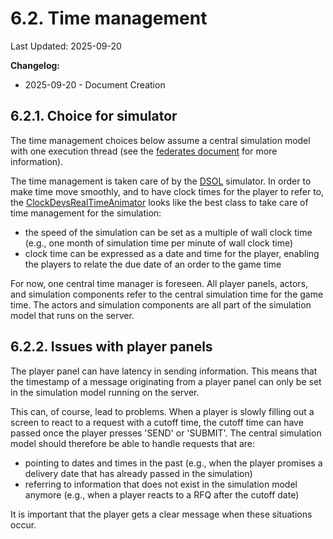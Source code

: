 # 6.2. Time management

Last Updated: 2025-09-20

__Changelog:__
 - 2025-09-20 - Document Creation


## 6.2.1. Choice for simulator

The time management choices below assume a central simulation model with one execution thread (see the [federates document](federates.md) for more information).

The time management is taken care of by the [DSOL](https://github.com/averbraeck/dsol) simulator. In order to make time move smoothly, and to have clock times for the player to refer to, the [ClockDevsRealTimeAnimator](https://github.com/averbraeck/dsol/blob/main/dsol-core/src/main/java/nl/tudelft/simulation/dsol/simulators/clock/ClockDevsRealTimeAnimator.java) looks like the best class to take care of time management for the simulation:

- the speed of the simulation can be set as a multiple of wall clock time (e.g., one month of simulation time per minute of wall clock time)
- clock time can be expressed as a date and time for the player, enabling the players to relate the due date of an order to the game time

For now, one central time manager is foreseen. All player panels, actors, and simulation components refer to the central simulation time for the game time. The actors and simulation components are all part of the simulation model that runs on the server. 


## 6.2.2. Issues with player panels

The player panel can have latency in sending information. This means that the timestamp of a message originating from a player panel can only be set in the simulation model running on the server. 

This can, of course, lead to problems. When a player is slowly filling out a screen to react to a request with a cutoff time, the cutoff time can have passed once the player presses 'SEND' or 'SUBMIT'. The central simulation model should therefore be able to handle requests that are:
- pointing to dates and times in the past (e.g., when the player promises a delivery date that has already passed in the simulation)
- referring to information that does not exist in the simulation model anymore (e.g., when a player reacts to a RFQ after the cutoff date)

It is important that the player gets a clear message when these situations occur. 


